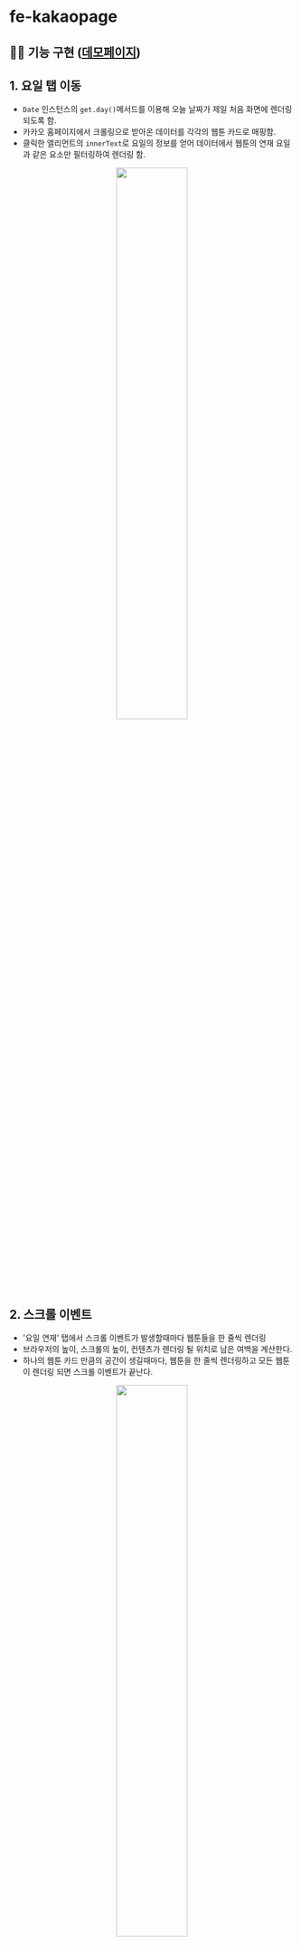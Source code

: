 # fe-kakaopage

## 🤹‍♀️ 기능 구현 ([데모페이지](https://mogooee.github.io/fe-kakaopage/))

## 1. 요일 탭 이동

- `Date` 인스턴스의 `get.day()`메서드를 이용해 오늘 날짜가 제일 처음 화면에 렌더링 되도록 함.
- 카카오 홈페이지에서 크롤링으로 받아온 데이터를 각각의 웹툰 카드로 매핑함.
- 클릭한 엘리먼트의 `innerText`로 요일의 정보를 얻어 데이터에서 웹툰의 연재 요일과 같은 요소만 필터링하여 렌더링 함.
<p align="center"><img src="https://user-images.githubusercontent.com/92701121/154663404-2a8aff79-0c78-45cf-90cc-0e12684f3386.gif" width="50%" heigth="50%"></p>

<br>

## 2. 스크롤 이벤트

- '요일 연재' 탭에서 스크롤 이벤트가 발생할때마다 웹툰들을 한 줄씩 렌더링
- 브라우저의 높이, 스크롤의 높이, 컨텐츠가 렌더링 될 위치로 남은 여백을 계산한다.
- 하나의 웹툰 카드 만큼의 공간이 생길때마다, 웹툰을 한 줄씩 렌더링하고 모든 웹툰이 렌더링 되면 스크롤 이벤트가 끝난다.
<p align="center"><img src="https://user-images.githubusercontent.com/92701121/155300420-7e0ba6b0-a41a-40b9-8bf8-86781b161bd4.gif" width="50%" heigth="50%"></p>

<br>

## 3. 무한 슬라이드

- 가장 첫번째와 마지막 슬라이드를 클론하여 슬라이드의 끝단에 붙이고 복사본의 마지막 슬라이드로 이동시 즉시 원본으로 넘어가게 하여 무한 슬라이드를 구현함.
- 슬라이드가 완전히 넘어가기 전에 발생하는 클릭 이벤트를 막아 오류를 방지
- 슬라이드 위에 커서가 올라오면 자동재생이 멈추고 버튼을 클릭하면 슬라이드를 넘길 수 있음
- 탭 클릭시 카데고리에 맞는 슬라이드 데이터를 사용하여 렌더링 함.

<p align="center"><img src="https://user-images.githubusercontent.com/92701121/156715538-a9bc0a1b-b9c9-4c8f-a62c-896f7cf3f23a.gif" width="50%" heigth="50%"></p>
